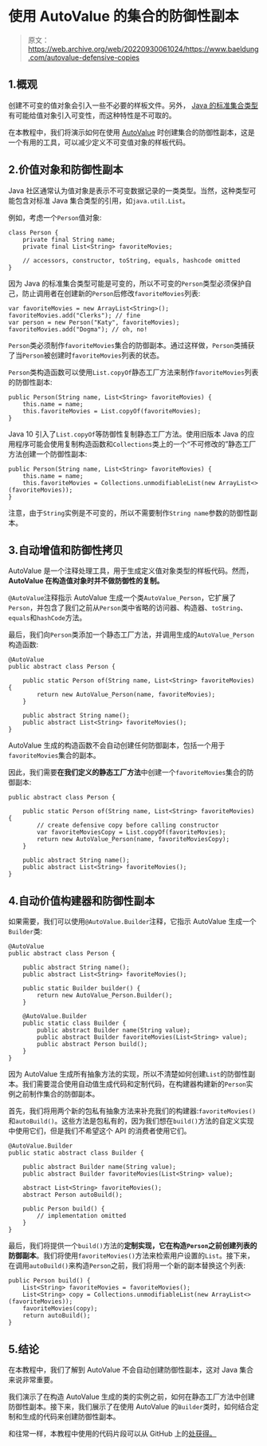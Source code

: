 # 使用 AutoValue 的集合的防御性副本

> 原文：<https://web.archive.org/web/20220930061024/https://www.baeldung.com/autovalue-defensive-copies>

## 1.概观

创建不可变的值对象会引入一些不必要的样板文件。另外， [Java 的标准集合类型](/web/20220628095029/https://www.baeldung.com/java-collections)有可能给值对象引入可变性，而这种特性是不可取的。

在本教程中，我们将演示如何在使用 [AutoValue](/web/20220628095029/https://www.baeldung.com/introduction-to-autovalue) 时创建集合的防御性副本，这是一个有用的工具，可以减少定义不可变值对象的样板代码。

## 2.价值对象和防御性副本

Java 社区通常认为值对象是表示不可变数据记录的一类类型。当然，这种类型可能包含对标准 Java 集合类型的引用，如`java.util.List`。

例如，考虑一个`Person`值对象:

```
class Person {
    private final String name;
    private final List<String> favoriteMovies;

    // accessors, constructor, toString, equals, hashcode omitted
}
```

因为 Java 的标准集合类型可能是可变的，所以不可变的`Person`类型必须保护自己，防止调用者在创建新的`Person`后修改`favoriteMovies`列表:

```
var favoriteMovies = new ArrayList<String>();
favoriteMovies.add("Clerks"); // fine
var person = new Person("Katy", favoriteMovies);
favoriteMovies.add("Dogma"); // oh, no!
```

`Person`类必须制作`favoriteMovies`集合的防御副本。通过这样做，`Person`类捕获了当`Person`被创建时`favoriteMovies`列表的状态。

`Person`类构造函数可以使用`List.copyOf`静态工厂方法来制作`favoriteMovies`列表的防御性副本:

```
public Person(String name, List<String> favoriteMovies) {
    this.name = name;
    this.favoriteMovies = List.copyOf(favoriteMovies);
}
```

Java 10 引入了`List.copyOf`等防御性复制静态工厂方法。使用旧版本 Java 的应用程序可能会使用复制构造函数和`Collections`类上的一个“不可修改的”静态工厂方法创建一个防御性副本:

```
public Person(String name, List<String> favoriteMovies) {
    this.name = name;
    this.favoriteMovies = Collections.unmodifiableList(new ArrayList<>(favoriteMovies));
}
```

注意，由于`String`实例是不可变的，所以不需要制作`String name`参数的防御性副本。

## 3.自动增值和防御性拷贝

AutoValue 是一个注释处理工具，用于生成定义值对象类型的样板代码。然而， **AutoValue 在构造值对象时并不做防御性的复制。**

`@AutoValue`注释指示 AutoValue 生成一个类`AutoValue_Person`，它扩展了`Person`，并包含了我们之前从`Person`类中省略的访问器、构造器、`toString`、`equals`和`hashCode`方法。

最后，我们向`Person`类添加一个静态工厂方法，并调用生成的`AutoValue_Person`构造函数:

```
@AutoValue
public abstract class Person {

    public static Person of(String name, List<String> favoriteMovies) {
        return new AutoValue_Person(name, favoriteMovies);
    }

    public abstract String name();
    public abstract List<String> favoriteMovies();
}
```

AutoValue 生成的构造函数不会自动创建任何防御副本，包括一个用于`favoriteMovies`集合的副本。

因此，我们需要**在我们定义的静态工厂方法**中创建一个`favoriteMovies`集合的防御副本:

```
public abstract class Person {

    public static Person of(String name, List<String> favoriteMovies) {
        // create defensive copy before calling constructor
        var favoriteMoviesCopy = List.copyOf(favoriteMovies);
        return new AutoValue_Person(name, favoriteMoviesCopy);
    }

    public abstract String name();
    public abstract List<String> favoriteMovies();
}
```

## 4.自动价值构建器和防御性副本

如果需要，我们可以使用`@AutoValue.Builder`注释，它指示 AutoValue 生成一个`Builder`类:

```
@AutoValue
public abstract class Person {

    public abstract String name();
    public abstract List<String> favoriteMovies();

    public static Builder builder() {
        return new AutoValue_Person.Builder();
    }

    @AutoValue.Builder
    public static class Builder {
        public abstract Builder name(String value);
        public abstract Builder favoriteMovies(List<String> value);
        public abstract Person build();
    }
}
```

因为 AutoValue 生成所有抽象方法的实现，所以不清楚如何创建`List`的防御性副本。我们需要混合使用自动值生成代码和定制代码，在构建器构建新的`Person`实例之前制作集合的防御副本。

首先，我们将用两个新的包私有抽象方法来补充我们的构建器:`favoriteMovies()`和`autoBuild()`。这些方法是包私有的，因为我们想在`build()`方法的自定义实现中使用它们，但是我们不希望这个 API 的消费者使用它们。

```
@AutoValue.Builder
public static abstract class Builder {

    public abstract Builder name(String value);
    public abstract Builder favoriteMovies(List<String> value);

    abstract List<String> favoriteMovies();
    abstract Person autoBuild();

    public Person build() {
        // implementation omitted
    }
}
```

最后，我们将提供一个`build()`方法的**定制实现，它在构造`Person`之前创建列表的防御副本**。我们将使用`favoriteMovies()`方法来检索用户设置的`List`。接下来，在调用`autoBuild()`来构造`Person`之前，我们将用一个新的副本替换这个列表:

```
public Person build() {
    List<String> favoriteMovies = favoriteMovies();
    List<String> copy = Collections.unmodifiableList(new ArrayList<>(favoriteMovies));
    favoriteMovies(copy);
    return autoBuild();
}
```

## 5.结论

在本教程中，我们了解到 AutoValue 不会自动创建防御性副本，这对 Java 集合来说非常重要。

我们演示了在构造 AutoValue 生成的类的实例之前，如何在静态工厂方法中创建防御性副本。接下来，我们展示了在使用 AutoValue 的`Builder`类时，如何结合定制和生成的代码来创建防御性副本。

和往常一样，本教程中使用的代码片段可以从 GitHub 上的[处获得。](https://web.archive.org/web/20220628095029/https://github.com/eugenp/tutorials/tree/master/code-generation)